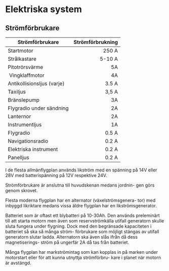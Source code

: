 # Elektriska system

## Strömförbrukare

| Strömförbrukare             | Strömförbrukning  |
| --------------------------- | -----------------:|
| Startmotor                  | 250 A             |
| Strålkastare                | 5-10 A            |
| Pitotrörsvärme              | 5A                |
| Vingklaffmotor              | 4A                |
| Antikollisionsljus (varje)  | 3.5 A             |
| Taxiljus                    | 3,5 A             |
| Bränslepump                 | 3A                |
| Flygradio under sändning    | 2A                |
| Lanternor                   | 2A                |
| Instrumentljus              | 1A                |
| Flygradio                   | 0.5 A             |
| Navigationsradio            | 0.2 A             |
| Elektriska instrument       | 0.2 A             |
| Panelljus                   | 0.2 A             |


I de flesta allmänflygplan används likström med en spänning på 14V eller 28V med batterispänning på 12V respektive 24V.


Strömförbrukare är anslutna till huvudskenan medans jordnin- gen görs genom skrovet.


Flesta moderna flygplan har en alternator (växelströmsgenera- tor) med inbyggd likriktare medans vissa äldre flygplan har en likströmsgenerator.


Batteriet som är oftast ett blybatteri på 10-30Ah. Den används preleminärt till att starta motorn men även som reservströmkälla utifall generatorn skulle sluta fungera under flygning. Dock med den begränsade kapaciteten i batteriet så ska så många ström- förbrukare som möjligt stängas av utifall generatorn slutar ladda. Alternatorn ska även slås ifrån då dess magnetiserings- ström på ungerfär 2A då tas från batteriet.


Många flygplan har markströmintag som kan kopplas in på marken under motorstart eller för att kunna utnyttja strömförbru- kare i planet när motorn är avstängd.
